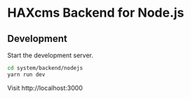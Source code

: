 # HAXcms Backend for Node.js

## Development

Start the development server.

```bash
cd system/backend/nodejs
yarn run dev
```

Visit http://localhost:3000